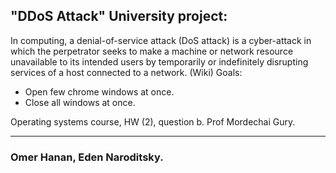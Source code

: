 ## "DDoS Attack" University project:
In computing, a denial-of-service attack (DoS attack) is a cyber-attack in which the perpetrator seeks to make a machine or network resource unavailable to its intended users by temporarily or indefinitely disrupting services of a host connected to a network. (Wiki)
Goals:
* Open few chrome windows at once.
* Close all windows at once.

Operating systems course, HW (2), question b.
Prof Mordechai Gury.

---
### Omer Hanan, Eden Naroditsky.
